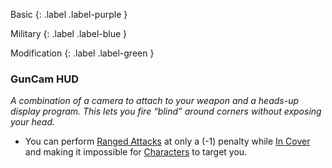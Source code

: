 
Basic
{: .label .label-purple }

Military
{: .label .label-blue }

Modification
{: .label .label-green }
### GunCam HUD
*A combination of a camera to attach to your weapon and a heads-up display program. This lets you fire “blind” around corners without exposing your head.*
* You can perform [Ranged Attacks](Core/Terminology#Ranged%20Attack) at only a (-1) penalty while [In Cover](Core/Effects#In%20Cover) and making it impossible for [Characters](Core/Terminology#Character) to target you.

